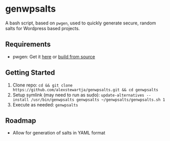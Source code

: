 # genwpsalts
A bash script, based on `pwgen`, used to quickly generate secure, random salts for Wordpress based projects.

## Requirements
- pwgen: Get it [here](http://sourceforge.net/projects/pwgen) or [build from source](https://github.com/jbernard/pwgen)

## Getting Started
1. Clone repo: `cd && git clone https://github.com/alexstewartja/genwpsalts.git && cd genwpsalts`
2. Setup symlink (may need to run as sudo): `update-alternatives --install /usr/bin/genwpsalts genwpsalts ~/genwpsalts/genwpsalts.sh 1`
3. Execute as needed: `genwpsalts`

## Roadmap
- Allow for generation of salts in YAML format

